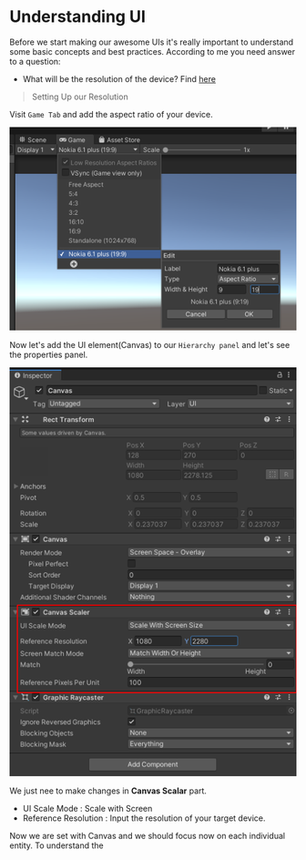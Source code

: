 # Understanding UI

Before we start making our awesome UIs it's really important to understand some basic concepts and best practices. According to me you need answer to a question:

   - What will be the resolution of the device? Find [here](https://screensiz.es/phone)

> Setting Up our Resolution

Visit `Game Tab` and add the aspect ratio of your device.

![Set](img/Aspect_Ratio.png)

Now let's add the UI element(Canvas) to our `Hierarchy panel` and let's see the properties panel.

![Inspection](img/Insp.png)

We just nee to make changes in **Canvas Scalar** part.
    
   - UI Scale Mode : Scale with Screen
   - Reference Resolution : Input the resolution of your target device.

Now we are set with Canvas and we should focus now on each individual entity. To understand the 
